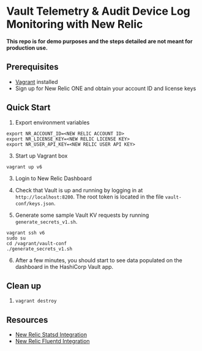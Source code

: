 # Vault Telemetry & Audit Device Log Monitoring with New Relic

**This repo is for demo purposes and the steps detailed are not meant for production use.**

## Prerequisites

* [Vagrant](https://www.vagrantup.com/downloads) installed 
* Sign up for New Relic ONE and obtain your account ID and license keys

## Quick Start

1. Export environment variables

```shell
export NR_ACCOUNT_ID=<NEW RELIC ACCOUNT ID>
export NR_LICENSE_KEY=<NEW RELIC LICENSE KEY>
export NR_USER_API_KEY=<NEW RELIC USER API KEY>
```

3. Start up Vagrant box

```shell
vagrant up v6
```

3. Login to New Relic Dashboard

4. Check that Vault is up and running by logging in at `http://localhost:8200`. The root token is located in
   the file `vault-conf/keys.json`.

5. Generate some sample Vault KV requests by running `generate_secrets_v1.sh`.

```shell
vagrant ssh v6
sudo su
cd /vagrant/vault-conf
./generate_secrets_v1.sh
```

6. After a few minutes, you should start to see data populated on the dashboard in the HashiCorp Vault app.

## Clean up

1. `vagrant destroy`

## Resources

- [New Relic Statsd Integration](https://docs.newrelic.com/docs/infrastructure/host-integrations/host-integrations-list/statsd-monitoring-integration-version-2/#kubernetes)
- [New Relic Fluentd Integration](https://docs.newrelic.com/docs/logs/forward-logs/fluentd-plugin-log-forwarding/)
